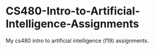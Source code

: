 # CS480-Intro-to-Artificial-Intelligence-Assignments
My cs480 intro to artificial intelligence (f19) assignments.
